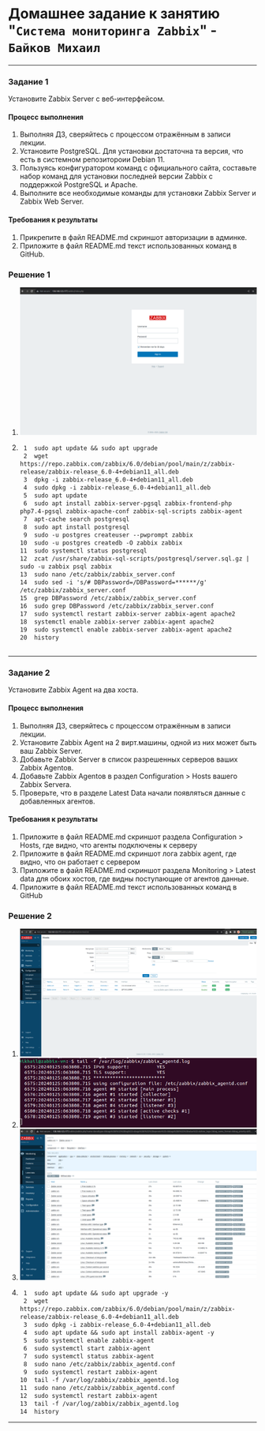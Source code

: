 # Домашнее задание к занятию "`Система мониторинга Zabbix`" - `Байков Михаил`



---

### Задание 1 

Установите Zabbix Server с веб-интерфейсом.

#### Процесс выполнения
1. Выполняя ДЗ, сверяйтесь с процессом отражённым в записи лекции.
2. Установите PostgreSQL. Для установки достаточна та версия, что есть в системном репозитороии Debian 11.
3. Пользуясь конфигуратором команд с официального сайта, составьте набор команд для установки последней версии Zabbix с поддержкой PostgreSQL и Apache.
4. Выполните все необходимые команды для установки Zabbix Server и Zabbix Web Server.

#### Требования к результаты 
1. Прикрепите в файл README.md скриншот авторизации в админке.
2. Приложите в файл README.md текст использованных команд в GitHub.



### Решение 1 
1. ![Авторизация в админке](img/smon1.png)
2. ```
    1  sudo apt update && sudo apt upgrade
    2  wget https://repo.zabbix.com/zabbix/6.0/debian/pool/main/z/zabbix-release/zabbix-release_6.0-4+debian11_all.deb
    3  dpkg -i zabbix-release_6.0-4+debian11_all.deb
    4  sudo dpkg -i zabbix-release_6.0-4+debian11_all.deb
    5  sudo apt update
    6  sudo apt install zabbix-server-pgsql zabbix-frontend-php php7.4-pgsql zabbix-apache-conf zabbix-sql-scripts zabbix-agent
    7  apt-cache search postgresql
    8  sudo apt install postgresql
    9  sudo -u postgres createuser --pwprompt zabbix
   10  sudo -u postgres createdb -O zabbix zabbix
   11  sudo systemctl status postgresql
   12  zcat /usr/share/zabbix-sql-scripts/postgresql/server.sql.gz | sudo -u zabbix psql zabbix
   13  sudo nano /etc/zabbix/zabbix_server.conf 
   14  sudo sed -i 's/# DBPassword=/DBPassword=******/g' /etc/zabbix/zabbix_server.conf
   15  grep DBPassword /etc/zabbix/zabbix_server.conf 
   16  sudo grep DBPassword /etc/zabbix/zabbix_server.conf 
   17  sudo systemctl restart zabbix-server zabbix-agent apache2
   18  systemctl enable zabbix-server zabbix-agent apache2
   19  sudo systemctl enable zabbix-server zabbix-agent apache2
   20  history


---

### Задание 2 

Установите Zabbix Agent на два хоста.

#### Процесс выполнения
1. Выполняя ДЗ, сверяйтесь с процессом отражённым в записи лекции.
2. Установите Zabbix Agent на 2 вирт.машины, одной из них может быть ваш Zabbix Server.
3. Добавьте Zabbix Server в список разрешенных серверов ваших Zabbix Agentов.
4. Добавьте Zabbix Agentов в раздел Configuration > Hosts вашего Zabbix Servera.
5. Проверьте, что в разделе Latest Data начали появляться данные с добавленных агентов.

#### Требования к результаты 
1. Приложите в файл README.md скриншот раздела Configuration > Hosts, где видно, что агенты подключены к серверу
2. Приложите в файл README.md скриншот лога zabbix agent, где видно, что он работает с сервером
3. Приложите в файл README.md скриншот раздела Monitoring > Latest data для обоих хостов, где видны поступающие от агентов данные.
4. Приложите в файл README.md текст использованных команд в GitHub

### Решение 2
1. ![hosts](img/smon2.png)
2. ![agent log](img/smon3.png)
3. ![latest](img/smon4.png)
4. ```
    1  sudo apt update && sudo apt upgrade -y
    2  wget https://repo.zabbix.com/zabbix/6.0/debian/pool/main/z/zabbix-release/zabbix-release_6.0-4+debian11_all.deb
    3  sudo dpkg -i zabbix-release_6.0-4+debian11_all.deb
    4  sudo apt update && sudo apt install zabbix-agent -y
    5  sudo systemctl enable zabbix-agent
    6  sudo systemctl start zabbix-agent
    7  sudo systemctl status zabbix-agent
    8  sudo nano /etc/zabbix/zabbix_agentd.conf 
    9  sudo systemctl restart zabbix-agent
   10  tail -f /var/log/zabbix/zabbix_agentd.log 
   11  sudo nano /etc/zabbix/zabbix_agentd.conf 
   12  sudo systemctl restart zabbix-agent
   13  tail -f /var/log/zabbix/zabbix_agentd.log 
   14  history

---

